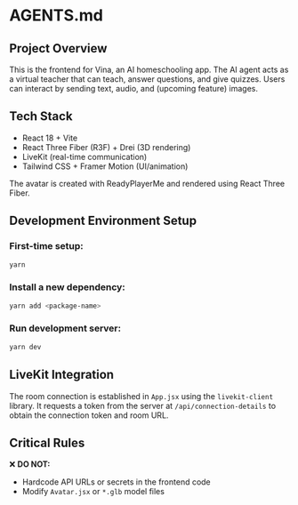 # AGENTS.md

## Project Overview

This is the frontend for Vina, an AI homeschooling app. The AI agent acts as a virtual teacher that can teach, answer questions, and give quizzes. Users can interact by sending text, audio, and (upcoming feature) images.

## Tech Stack

- React 18 + Vite
- React Three Fiber (R3F) + Drei (3D rendering)
- LiveKit (real-time communication)
- Tailwind CSS + Framer Motion (UI/animation)

The avatar is created with ReadyPlayerMe and rendered using React Three Fiber.

## Development Environment Setup

### First-time setup:
```bash
yarn
```

### Install a new dependency:
```bash
yarn add <package-name>
```

### Run development server:
```bash
yarn dev
```

## LiveKit Integration

The room connection is established in `App.jsx` using the `livekit-client` library. It requests a token from the server at `/api/connection-details` to obtain the connection token and room URL.

## Critical Rules

❌ **DO NOT:**
- Hardcode API URLs or secrets in the frontend code
- Modify `Avatar.jsx` or `*.glb` model files
